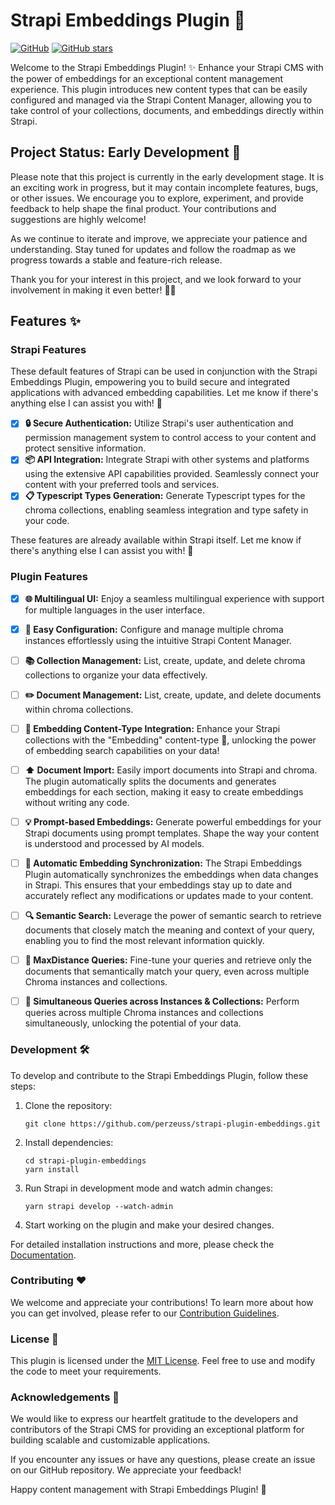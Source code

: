 # Strapi Embeddings Plugin 🚀

[![GitHub](https://img.shields.io/github/license/perzeuss/strapi-plugin-embeddings)](https://github.com/perzeuss/strapi-plugin-embeddings/blob/main/LICENSE)  [![GitHub stars](https://img.shields.io/github/stars/perzeuss/strapi-plugin-embeddings)](https://github.com/perzeuss/strapi-plugin-embeddings/stargazers)

Welcome to the Strapi Embeddings Plugin! ✨ Enhance your Strapi CMS with the power of embeddings for an exceptional content management experience. This plugin introduces new content types that can be easily configured and managed via the Strapi Content Manager, allowing you to take control of your collections, documents, and embeddings directly within Strapi.

## Project Status: Early Development 🚧

Please note that this project is currently in the early development stage. It is an exciting work in progress, but it may contain incomplete features, bugs, or other issues. We encourage you to explore, experiment, and provide feedback to help shape the final product. Your contributions and suggestions are highly welcome!

As we continue to iterate and improve, we appreciate your patience and understanding. Stay tuned for updates and follow the roadmap as we progress towards a stable and feature-rich release.

Thank you for your interest in this project, and we look forward to your involvement in making it even better! 🎉🌟

## Features ✨

### Strapi Features
These default features of Strapi can be used in conjunction with the Strapi Embeddings Plugin, empowering you to build secure and integrated applications with advanced embedding capabilities. Let me know if there's anything else I can assist you with! 🚀
- [x] **🔒 Secure Authentication:** Utilize Strapi's user authentication and permission management system to control access to your content and protect sensitive information.
- [x] **📦 API Integration:** Integrate Strapi with other systems and platforms using the extensive API capabilities provided. Seamlessly connect your content with your preferred tools and services.
- [x] **📋 Typescript Types Generation:** Generate Typescript types for the chroma collections, enabling seamless integration and type safety in your code.

These features are already available within Strapi itself. Let me know if there's anything else I can assist you with! 🚀
### Plugin Features
- [x] **🌐 Multilingual UI:** Enjoy a seamless multilingual experience with support for multiple languages in the user interface.
- [x] **🔧 Easy Configuration:** Configure and manage multiple chroma instances effortlessly using the intuitive Strapi Content Manager.
- [ ] **📚 Collection Management:** List, create, update, and delete chroma collections to organize your data effectively.
- [ ] **✏️ Document Management:** List, create, update, and delete documents within chroma collections.
- [ ] **🧩 Embedding Content-Type Integration:** Enhance your Strapi collections with the "Embedding" content-type 🌟, unlocking the power of embedding search capabilities on your data!
- [ ] **⬆️ Document Import:** Easily import documents into Strapi and chroma. The plugin automatically splits the documents and generates embeddings for each section, making it easy to create embeddings without writing any code.
- [ ] **💡 Prompt-based Embeddings:** Generate powerful embeddings for your Strapi documents using prompt templates. Shape the way your content is understood and processed by AI models.
- [ ] **🔄 Automatic Embedding Synchronization:** The Strapi Embeddings Plugin automatically synchronizes the embeddings when data changes in Strapi. This ensures that your embeddings stay up to date and accurately reflect any modifications or updates made to your content.
- [ ] **🔍 Semantic Search:** Leverage the power of semantic search to retrieve documents that closely match the meaning and context of your query, enabling you to find the most relevant information quickly.
- [ ] **🎯 MaxDistance Queries:** Fine-tune your queries and retrieve only the documents that semantically match your query, even across multiple Chroma instances and collections.
- [ ] **🚀 Simultaneous Queries across Instances & Collections:** Perform queries across multiple Chroma instances and collections simultaneously, unlocking the potential of your data.


### Development 🛠️

To develop and contribute to the Strapi Embeddings Plugin, follow these steps:

1. Clone the repository:
   ```shell
   git clone https://github.com/perzeuss/strapi-plugin-embeddings.git
   ```

2. Install dependencies:
   ```shell
   cd strapi-plugin-embeddings
   yarn install
   ```

3. Run Strapi in development mode and watch admin changes:
   ```shell
   yarn strapi develop --watch-admin
   ```

4. Start working on the plugin and make your desired changes.

For detailed installation instructions and more, please check the [Documentation](https://github.com/perzeuss/strapi-plugin-embeddings/blob/main/docs/).


### Contributing ❤️

We welcome and appreciate your contributions! To learn more about how you can get involved, please refer to our [Contribution Guidelines](https://github.com/perzeuss/strapi-plugin-embeddings/blob/main/CONTRIBUTING.md).

### License 📝

This plugin is licensed under the [MIT License](https://github.com/perzeuss/strapi-plugin-embeddings/blob/main/LICENSE). Feel free to use and modify the code to meet your requirements.

### Acknowledgements 🙏

We would like to express our heartfelt gratitude to the developers and contributors of the Strapi CMS for providing an exceptional platform for building scalable and customizable applications.

If you encounter any issues or have any questions, please create an issue on our GitHub repository. We appreciate your feedback!

Happy content management with Strapi Embeddings Plugin! 🎉
